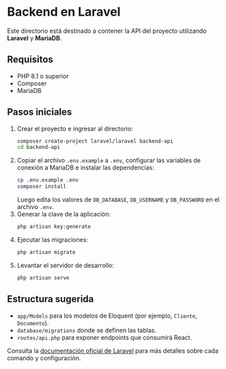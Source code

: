 # Backend en Laravel

Este directorio está destinado a contener la API del proyecto utilizando **Laravel** y **MariaDB**.

## Requisitos
- PHP 8.1 o superior
- Composer
- MariaDB

## Pasos iniciales

1. Crear el proyecto e ingresar al directorio:
   ```bash
   composer create-project laravel/laravel backend-api
   cd backend-api
   ```
2. Copiar el archivo `.env.example` a `.env`, configurar las variables de conexión a MariaDB e instalar las dependencias:
   ```bash
   cp .env.example .env
   composer install
   ```
   Luego edita los valores de `DB_DATABASE`, `DB_USERNAME` y `DB_PASSWORD` en el archivo `.env`.
3. Generar la clave de la aplicación:
   ```bash
   php artisan key:generate
   ```
4. Ejecutar las migraciones:
   ```bash
   php artisan migrate
   ```
5. Levantar el servidor de desarrollo:
   ```bash
   php artisan serve
   ```

## Estructura sugerida
- `app/Models` para los modelos de Eloquent (por ejemplo, `Cliente`, `Documento`).
- `database/migrations` donde se definen las tablas.
- `routes/api.php` para exponer endpoints que consumirá React.

Consulta la [documentación oficial de Laravel](https://laravel.com/docs) para más detalles sobre cada comando y configuración.
